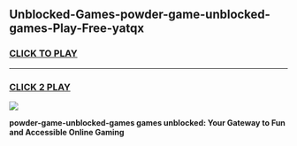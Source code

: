 
## Unblocked-Games-powder-game-unblocked-games-Play-Free-yatqx
<h3>
<a href="https://premium76.site?title=powder-game-unblocked-games&ref=22A">CLICK TO PLAY</a></h3>
<hr>

<h3>
<a href="https://premium76.site?title=powder-game-unblocked-games&ref=22A">CLICK 2 PLAY</a>
  
</h3>

<a href="https://premium76.site?title=powder-game-unblocked-games&ref=22A"><img src="https://clearcache.store/games.png"></a>


**powder-game-unblocked-games games unblocked: Your Gateway to Fun and Accessible Online Gaming**
